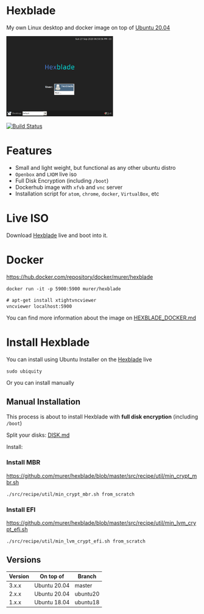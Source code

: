# Hexblade

My own Linux desktop and docker image on top of [Ubuntu 20.04](#versions)

[<img src="https://github.com/murer/hexblade/raw/master/docs/Hexblade_Login.png" width="280" />](https://github.com/murer/hexblade)

[![Build Status](https://travis-ci.org/murer/hexblade.svg?branch=master)](https://travis-ci.org/murer/hexblade)

# Features

 * Small and light weight, but functional as any other ubuntu distro
 * ``Openbox`` and ``LXDM`` live iso
 * Full Disk Encryption (including ``/boot``)
 * Dockerhub image with ``xfvb`` and ``vnc`` server
 * Installation script for ```atom```, ```chrome```, ```docker```, ```VirtualBox```, etc

# Live ISO

Download [Hexblade](https://github.com/murer/hexblade/releases/download/edge/hexblade.iso) live and boot into it.

# Docker


https://hub.docker.com/repository/docker/murer/hexblade

```shell
docker run -it -p 5900:5900 murer/hexblade
```

```shell
# apt-get install xtightvncviewer
vncviewer localhost:5900
```

You can find more information about the image on [HEXBLADE_DOCKER.md](https://github.com/murer/hexblade/blob/master/docs/HEXBLADE_DOCKER.md)


# Install Hexblade

You can install using Ubuntu Installer on the [Hexblade](https://github.com/murer/hexblade/releases/download/edge/hexblade.iso) live

```shell
sudo ubiquity
```

Or you can install manually

## Manual Installation

This process is about to install Hexblade with **full disk encryption** (including ``/boot``)

Split your disks: [DISK.md](https://github.com/murer/hexblade/blob/master/docs/DISK.md)

Install: 

### Install MBR

https://github.com/murer/hexblade/blob/master/src/recipe/util/min_crypt_mbr.sh

```shell
./src/recipe/util/min_crypt_mbr.sh from_scratch
```

### Install EFI

https://github.com/murer/hexblade/blob/master/src/recipe/util/min_lvm_crypt_efi.sh

```shell
./src/recipe/util/min_lvm_crypt_efi.sh from_scratch
```

## Versions

| Version | On top of | Branch |
|---------|-----------|--------|
| 3.x.x | Ubuntu 20.04 | master |
| 2.x.x | Ubuntu 20.04 | ubuntu20 |
| 1.x.x | Ubuntu 18.04 | ubuntu18 |
